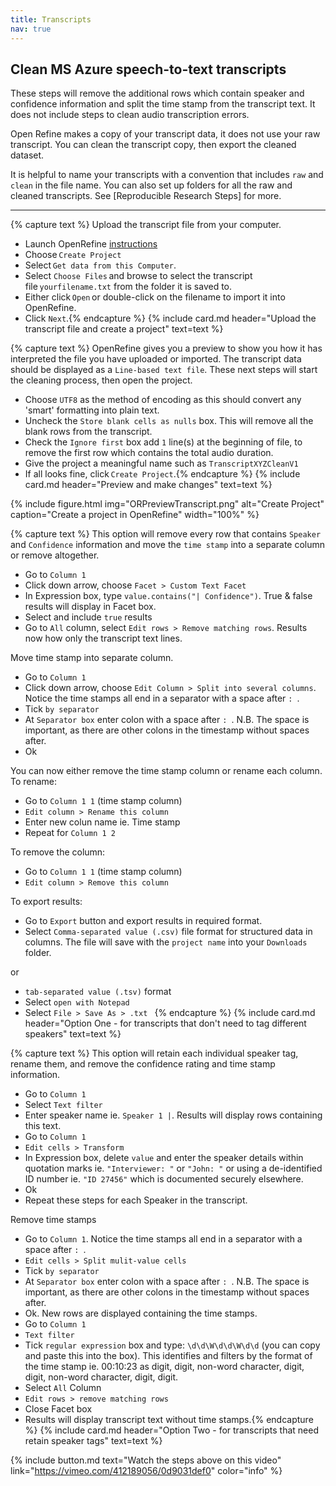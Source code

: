 ```yaml
---
title: Transcripts
nav: true
---
```

## Clean MS Azure speech-to-text transcripts

These steps will remove the additional rows which contain speaker and confidence information and split the time stamp from the transcript text.  It does not include steps to clean audio transcription errors.

Open Refine makes a copy of your transcript data, it does not use your raw transcript.  You can clean the transcript copy, then export the cleaned dataset.  

It is helpful to name your transcripts with a convention that includes `raw` and `clean` in the file name.  You can also set up folders for all the raw and cleaned transcripts. See [Reproducible Research Steps] for more.

-----

{% capture text %}
Upload the transcript file from your computer.
- Launch OpenRefine [instructions](https://griffithunilibrary.github.io/intro-data-wrangle/content/2-lesson.html)
- Choose `Create Project`
- Select `Get data from this Computer`.
- Select `Choose Files` and browse to select the transcript file `yourfilename.txt` from the folder it is saved to.
- Either click `Open` or double-click on the filename to import it into OpenRefine.
- Click `Next`.{% endcapture %}
{% include card.md header="Upload the transcript file and create a project" text=text %}

{% capture text %}
OpenRefine gives you a preview to show you how it has interpreted the file you have uploaded or imported. 
The transcript data should be displayed as a `Line-based text file`. 
These next steps will start the cleaning process, then open the project.
- Choose `UTF8` as the method of encoding as this should convert any 'smart' formatting into plain text.
- Uncheck the `Store blank cells as nulls` box.  This will remove all the blank rows from the transcript.
- Check the `Ignore first` box add `1` line(s) at the beginning of file, to remove the first row which contains the total audio duration.
- Give the project a meaningful name such as `TranscriptXYZCleanV1`
- If all looks fine, click `Create Project`.{% endcapture %}
{% include card.md header="Preview and make changes" text=text %}

{% include figure.html img="ORPreviewTranscript.png" alt="Create Project" caption="Create a project in OpenRefine" width="100%" %}

{% capture text %}
This option will remove every row that contains `Speaker` and `Confidence` information and move the `time stamp` into a separate column or remove altogether.
- Go to `Column 1`
- Click down arrow, choose `Facet > Custom Text Facet`
- In Expression box, type `value.contains("| Confidence")`.  True & false results will display in Facet box.
- Select and include `true` results
- Go to `All` column, select `Edit rows > Remove matching rows`. Results now how only the transcript text lines. 

Move time stamp into separate column.
- Go to `Column 1`
- Click down arrow, choose `Edit Column > Split into several columns`. Notice the time stamps all end in a separator with a space after `: `.
- Tick  `by separator` 
- At `Separator box` enter colon with a space after `: `.  N.B. The space is important, as there are other colons in the timestamp without spaces after. 
- Ok

You can now either remove the time stamp column or rename each column. 
To rename:
- Go to `Column 1 1` (time stamp column)
- `Edit column > Rename this column`
- Enter new colun name ie. Time stamp
- Repeat for `Column 1 2`

To remove the column:
- Go to `Column 1 1` (time stamp column)
- `Edit column > Remove this column`

To export results:
- Go to `Export` button and export results in required format.  
- Select `Comma-separated value (.csv)` file format for structured data in columns. The file will save with the `project name` into your `Downloads` folder.

or
- `tab-separated value (.tsv)` format
- Select  `open with Notepad` 
- Select  `File > Save As > .txt ` {% endcapture %}
{% include card.md header="Option One - for transcripts that don't need to tag different speakers" text=text %}

{% capture text %}
This option will retain each individual speaker tag, rename them, and remove the confidence rating and time stamp information.
- Go to `Column 1` 
- Select `Text filter`
- Enter speaker name ie. `Speaker 1 |`. Results will display rows containing this text.
- Go to `Column 1` 
- `Edit cells > Transform`
- In Expression box, delete `value` and enter the speaker details within quotation marks ie. `"Interviewer: "` or `"John: "` or using a de-identified ID number ie. `"ID 27456"` which is documented securely elsewhere.
- Ok
- Repeat these steps for each Speaker in the transcript.

Remove time stamps
- Go to `Column 1`. Notice the time stamps all end in a separator with a space after `: `.
- `Edit cells > Split mulit-value cells`
- Tick  `by separator` 
- At `Separator box` enter colon with a space after `: `.  N.B. The space is important, as there are other colons in the timestamp without spaces after. 
- Ok. New rows are displayed containing the time stamps.
- Go to `Column 1`
- `Text filter` 
- Tick `regular expression` box and type: `\d\d\W\d\d\W\d\d` (you can copy and paste this into the box). This identifies and filters by the format of the time stamp ie. 00:10:23 as digit, digit, non-word character, digit, digit, non-word character, digit, digit. 
- Select `All` Column
- `Edit rows > remove matching rows` 
- Close Facet box
- Results will display transcript text without time stamps.{% endcapture %}
{% include card.md header="Option Two - for transcripts that need retain speaker tags" text=text %}

{% include button.md text="Watch the steps above on this video" link="https://vimeo.com/412189056/0d9031def0" color="info" %}
